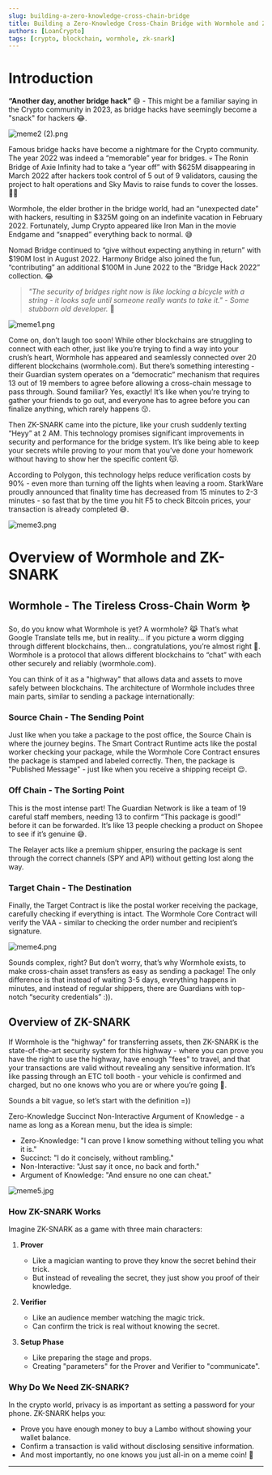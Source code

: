```yaml
---
slug: building-a-zero-knowledge-cross-chain-bridge
title: Building a Zero-Knowledge Cross-Chain Bridge with Wormhole and ZK-SNARK 😃
authors: [LoanCrypto]
tags: [crypto, blockchain, wormhole, zk-snark]
---
```


# Introduction

**“Another day, another bridge hack”** 😄 - This might be a familiar saying in the Crypto community in 2023, as bridge hacks have seemingly become a "snack" for hackers 😂.

![meme2 (2).png](https://prod-files-secure.s3.us-west-2.amazonaws.com/6287db08-37d7-4bac-b701-7283460101af/eacfa7b7-24bc-46f2-acd5-9d6390a26f5d/meme2_(2).png)

Famous bridge hacks have become a nightmare for the Crypto community. The year 2022 was indeed a “memorable” year for bridges. 💀 The Ronin Bridge of Axie Infinity had to take a “year off” with $625M disappearing in March 2022 after hackers took control of 5 out of 9 validators, causing the project to halt operations and Sky Mavis to raise funds to cover the losses. 🤦‍♀️

Wormhole, the elder brother in the bridge world, had an “unexpected date” with hackers, resulting in $325M going on an indefinite vacation in February 2022. Fortunately, Jump Crypto appeared like Iron Man in the movie Endgame and “snapped” everything back to normal. 😅 

Nomad Bridge continued to “give without expecting anything in return” with $190M lost in August 2022. Harmony Bridge also joined the fun, “contributing” an additional $100M in June 2022 to the “Bridge Hack 2022” collection. 😂

> *"The security of bridges right now is like locking a bicycle with a string - it looks safe until someone really wants to take it." - Some stubborn old developer.* 💩

![meme1.png](https://prod-files-secure.s3.us-west-2.amazonaws.com/6287db08-37d7-4bac-b701-7283460101af/03230be3-8b32-4ecc-9699-914d48dd7af0/meme1.png)

Come on, don’t laugh too soon! While other blockchains are struggling to connect with each other, just like you’re trying to find a way into your crush’s heart, Wormhole has appeared and seamlessly connected over 20 different blockchains (wormhole.com). But there’s something interesting - their Guardian system operates on a “democratic” mechanism that requires 13 out of 19 members to agree before allowing a cross-chain message to pass through. Sound familiar? Yes, exactly! It’s like when you’re trying to gather your friends to go out, and everyone has to agree before you can finalize anything, which rarely happens 😗.

Then ZK-SNARK came into the picture, like your crush suddenly texting “Heyy” at 2 AM. This technology promises significant improvements in security and performance for the bridge system. It’s like being able to keep your secrets while proving to your mom that you’ve done your homework without having to show her the specific content 😽.

According to Polygon, this technology helps reduce verification costs by 90% - even more than turning off the lights when leaving a room. StarkWare proudly announced that finality time has decreased from 15 minutes to 2-3 minutes - so fast that by the time you hit F5 to check Bitcoin prices, your transaction is already completed 😅.

![meme3.png](https://prod-files-secure.s3.us-west-2.amazonaws.com/6287db08-37d7-4bac-b701-7283460101af/3d369c43-441b-4c20-89cb-887354b43e32/meme3.png)

# Overview of Wormhole and ZK-SNARK

## Wormhole - The Tireless Cross-Chain Worm 🪱

So, do you know what Wormhole is yet? A wormhole? 😹 That’s what Google Translate tells me, but in reality… if you picture a worm digging through different blockchains, then… congratulations, you’re almost right 🥴. Wormhole is a protocol that allows different blockchains to “chat” with each other securely and reliably (wormhole.com).

You can think of it as a "highway" that allows data and assets to move safely between blockchains. The architecture of Wormhole includes three main parts, similar to sending a package internationally:

### Source Chain - The Sending Point

Just like when you take a package to the post office, the Source Chain is where the journey begins. The Smart Contract Runtime acts like the postal worker checking your package, while the Wormhole Core Contract ensures the package is stamped and labeled correctly. Then, the package is "Published Message" - just like when you receive a shipping receipt 😌.

### Off Chain - The Sorting Point

This is the most intense part! The Guardian Network is like a team of 19 careful staff members, needing 13 to confirm “This package is good!” before it can be forwarded. It’s like 13 people checking a product on Shopee to see if it’s genuine 😅.

The Relayer acts like a premium shipper, ensuring the package is sent through the correct channels (SPY and API) without getting lost along the way.

### Target Chain - The Destination

Finally, the Target Contract is like the postal worker receiving the package, carefully checking if everything is intact. The Wormhole Core Contract will verify the VAA - similar to checking the order number and recipient’s signature.

![meme4.png](https://prod-files-secure.s3.us-west-2.amazonaws.com/6287db08-37d7-4bac-b701-7283460101af/2def1b32-2506-4aa0-a5d5-869851830345/meme4.png)

Sounds complex, right? But don’t worry, that’s why Wormhole exists, to make cross-chain asset transfers as easy as sending a package! The only difference is that instead of waiting 3-5 days, everything happens in minutes, and instead of regular shippers, there are Guardians with top-notch “security credentials” :)).

## Overview of ZK-SNARK

If Wormhole is the "highway" for transferring assets, then ZK-SNARK is the state-of-the-art security system for this highway - where you can prove you have the right to use the highway, have enough "fees" to travel, and that your transactions are valid without revealing any sensitive information. It’s like passing through an ETC toll booth - your vehicle is confirmed and charged, but no one knows who you are or where you’re going 🙉.

Sounds a bit vague, so let’s start with the definition =))

Zero-Knowledge Succinct Non-Interactive Argument of Knowledge - a name as long as a Korean menu, but the idea is simple:

- Zero-Knowledge: "I can prove I know something without telling you what it is."
- Succinct: "I do it concisely, without rambling."
- Non-Interactive: "Just say it once, no back and forth."
- Argument of Knowledge: "And ensure no one can cheat."

![meme5.jpg](https://prod-files-secure.s3.us-west-2.amazonaws.com/6287db08-37d7-4bac-b701-7283460101af/34df79f4-3b38-400a-b280-0dca63cb2410/meme5.jpg)

### How ZK-SNARK Works

Imagine ZK-SNARK as a game with three main characters:

1. **Prover**
   - Like a magician wanting to prove they know the secret behind their trick.
   - But instead of revealing the secret, they just show you proof of their knowledge.
   
2. **Verifier**
   - Like an audience member watching the magic trick.
   - Can confirm the trick is real without knowing the secret.
   
3. **Setup Phase**
   - Like preparing the stage and props.
   - Creating "parameters" for the Prover and Verifier to "communicate".

### Why Do We Need ZK-SNARK?

In the crypto world, privacy is as important as setting a password for your phone. ZK-SNARK helps you:

- Prove you have enough money to buy a Lambo without showing your wallet balance.
- Confirm a transaction is valid without disclosing sensitive information.
- And most importantly, no one knows you just all-in on a meme coin! 🤫

---
